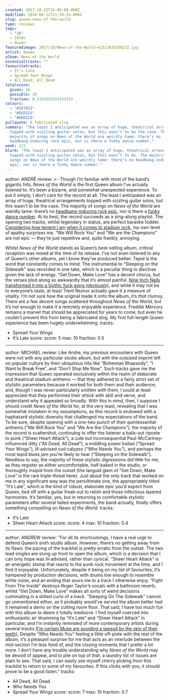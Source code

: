 ```yaml
---
created: 2017-10-25T16:00:08.000Z
modified: 2020-04-12T11:19:33.000Z
slug: queen-news-of-the-world
type: reviews
tags:
  - "16"
  - 1970s
  - Queen
featuredimage: 2017/10/News-of-the-World-e1512435358272.jpg
artist: Queen
album: News of the World
essentialtracks: ""
favouritetracks:
  - It's Late
  - Spread Your Wings
  - All Dead, All Dead
totalscore:
  given: 16
  possible: 30
  fraction: 0.5333333333333333
colours:
  - "#5b7852"
  - "#DED2C6"
  - "#DED2C6"
pullquote: A fabricated slog
summary: "The least I anticipated was an array of huge, theatrical arrangements
  topped with sizzling guitar solos, but this wasn’t to be the case. The
  majority of songs on News of the World are weirdly tame: there’s no
  headbang-inducing rock epic, nor is there a funky dance number."
week: 121
blurb: "The least I anticipated was an array of huge, theatrical arrangements
  topped with sizzling guitar solos, but this wasn’t to be. The majority of
  songs on News of the World are weirdly tame: there’s no headbang-inducing rock
  epic, nor is there a funky dance number."
---
```

author: ANDRÉ
review: >-
  Though I’m familiar with most of the band’s gigantic hits, *News of the World*
  is the first Queen album I’ve actually listened to. It’s been a bizarre, and
  somewhat unexpected experience. To put it simply, I don’t care for the record
  at all. The least I anticipated was an array of huge, theatrical arrangements
  topped with sizzling guitar solos, but this wasn’t to be the case. The
  majority of songs on *News of the World* are weirdly tame: there’s no
  [headbang-inducing rock epic](<https://www.youtube.com/watch?v=fJ9rUzIMcZQ>),
  nor is there a [funky dance
  number](<https://www.youtube.com/watch?v=rY0WxgSXdEE>). At its best, the
  record succeeds as a sing-along playlist. The opening two tracks, whilst
  legendary in status, are perfect karaoke fodder. [Considering how lenient I
  am](<reviews/kings-of-leon-because-of-the-times/>) [when
  it comes to stadium
  rock](<reviews/u2-the-joshua-tree/>), my own level of
  apathy surprises me. “We Will Rock You” and “We are the Champions” are not
  epic — they’re just repetitive and, quite frankly, annoying.

  Whilst *News of the World* stands as Queen’s best-selling album, critical reception was mixed at the time of its release. I’ve not even listened to any of Queen’s other albums, yet I know they’ve produced better. Tepid is the word that constantly comes to mind. The instrumental to “Sleeping on the Sidewalk” was recorded in one take, which is a peculiar thing to disclose given the lack of energy. “Get Down, Make Love” has a decent chorus, but the verses plod along so awkwardly that it’s almost painful. [Nine Inch Nails transformed it into a Gothic fuck-song (obviously)](<https://www.youtube.com/watch?v=-pB7LeVB8bw>), and while it may not be to everyone’s taste, at least Trent Reznor actually gave it a measure of vitality. I’m not sure how the original made it onto the album, it’s *that* clumsy. There are a few decent songs scattered throughout *News of the World*, but it’s not enough to make it a remotely enjoyable experience. Freddie Mercury remains a marvel that should be appreciated for years to come, but even he couldn’t prevent this from being a fabricated slog. My first full-length Queen experience has been hugely underwhelming.
tracks:
  - Spread Your Wings
  - ­­It’s Late
score:
  score: 5
  max: 10
  fraction: 0.5
---
author: MICHAEL
review: Like Andre, my previous encounters with Queen were not with any
  particular studio album, but with the outsized imprint left on popular culture
  by their ubiquitous hits like “Bohemian Rhapsody”, “I Want to Break Free”, and
  “Don’t Stop Me Now”. Such tracks gave me the impression that Queen operated
  exclusively within the realm of elaborate and theatrical stadium anthems —
  that they adhered to a fairly strict set of stylistic parameters because it
  worked for both them and their audience; and, though I was never particularly
  smitten with them, I could at least appreciate that they performed their
  shtick with skill and verve, and understand why it appealed so broadly. With
  this in mind, then, I suppose I should credit *News of the World* for, at the
  very least, revealing that I was somewhat mistaken in my assumptions, as this
  record is endowed with a haphazard stylistic diversity that challenged my
  expectations of the band. To be sure, despite opening with a one-two punch of
  their quintessential anthems (“We Will Rock You” and “We Are the Champions”),
  the majority of the record is scattershot, continuing to offer the listener a
  balls-out riposte to punk (“Sheer Heart Attack”), a cute but inconsequential
  Paul-McCartney-influenced ditty (“All Dead, All Dead”), a middling power
  ballad (“Spread Your Wings”), ill-advised cod calypso (“Who Needs You”), and
  perhaps the most tepid blues jam you’re likely to hear (“Sleeping on the
  Sidewalk”). Needless to say, the majority of these stylistic digressions did
  little for me, as they register as either uncomfortable, half-baked in the
  studio, or thoroughly insipid from the outset (the languid glam of “Get Down,
  Make Love” is the rare triple-threat here). Just about the only track that
  worked on me in any significant way was the penultimate one, the appropriately
  titled “It’s Late”, which is the kind of robust, elaborate epic you’d expect
  from Queen, tied off with a guitar freak-out to relish and those infectious
  layered harmonies. It’s familiar, yes, but in returning to comfortable
  stylistic parameters after several failed experiments, the band actually,
  finally offers something compelling on *News of the World*.
tracks:
  - It’s Late
  - ­­Sheer Heart Attack
score:
  score: 4
  max: 10
  fraction: 0.4
---
author: ANDREW
review: "For all its shortcomings, I have a real urge to defend Queen’s sixth
  studio album. However, there’s no getting away from its flaws: the pacing of
  the tracklist is pretty erratic from the outset. The two lead singles are
  slung up front to open the album, which is a decision that I can only hope was
  ill-advised, rather than cynical. “Sheer Heart Attack” is an energetic stomp
  that reacts to the punk rock movement at the time, and I find it enjoyable.
  Unfortunately, despite it being on my list of favourites, it’s hampered by
  production decisions, with drums low enough to resemble white noise, and an
  ending that sours me to a track I otherwise enjoy. “Fight From The Inside”
  destroys Roger Taylor’s vocals with a bathroom reverb, whilst “Get Down, Make
  Love” makes all sorts of weird decisions culminating in a stilted curio of a
  track. “Sleeping On The Sidewalk” cannot go unmentioned either, as it probably
  would’ve served the album better had it remained a demo on the cutting room
  floor. That said, I have too much fun with this album to deem it totally
  mediocre. I find myself coerced into enthusiastic air drumming by “It’s Late”
  and “Sheer Heart Attack” in particular, and I’m instantly reminded of more
  contemporary artists during several tracks [(I’m certain Muse are avoiding a
  lawsuit by the skin of their
  teeth)](<reviews/muse-drones/>). Despite “Who Needs You”
  feeling a little off-piste with the rest of the album, it’s a pleasant
  surprise for me that acts as an interlude between the mid-section I’m less
  fond of, and the closing moments that I prefer a lot more. I don’t have any
  trouble understanding why *News of the World* may be devoid of appeal, and to
  pile on top of that, a laundry list of issues are plain to see. That said, I
  can easily see myself cherry picking from this tracklist to return to some of
  my favourites. If this clicks with you, it should prove to be a good listen."
tracks:
  - All Dead, All Dead
  - ­­Who Needs You
  - ­­Spread Your Wings
score:
  score: 7
  max: 10
  fraction: 0.7
